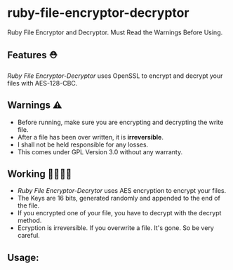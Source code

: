 # ruby-file-encryptor-decryptor
Ruby File Encryptor and Decryptor. Must Read the Warnings Before Using.

## Features ⛑
*Ruby File Encryptor-Decryptor* uses OpenSSL to encrypt and decrypt your files with AES-128-CBC.

## Warnings ⚠️
+ Before running, make sure you are encrypting and decrypting the write file.
+ After a file has been over written, it is **irreversible**.
+ I shall not be held responsible for any losses.
+ This comes under GPL Version 3.0 without any warranty.

## Working 👨‍🏭👩‍🏭
+ *Ruby File Encryptor-Decrytor* uses AES encryption to encrypt your files.
+ The Keys are 16 bits, generated randomly and appended to the end of the file.
+ If you encrypted one of your file, you have to decrypt with the decrypt method.
+ Ecryption is irreversible. If you overwrite a file. It's gone. So be very careful.

## Usage:
